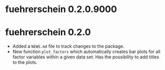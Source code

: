 # fuehrerschein 0.2.0.9000

# fuehrerschein 0.2.0

* Added a `NEWS.md` file to track changes to the package.
* New function `plot_factors` which automatically creates bar plots for all
factor variables within a given data set. Has the possibility to add titles
to the plots.




